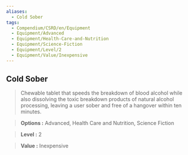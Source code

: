 ```yaml
---
aliases:
  - Cold Sober
tags:
  - Compendium/CSRD/en/Equipment
  - Equipment/Advanced
  - Equipment/Health-Care-and-Nutrition
  - Equipment/Science-Fiction
  - Equipment/Level/2
  - Equipment/Value/Inexpensive
---
```

  
    
## Cold Sober    
    
>Chewable tablet that speeds the breakdown of blood alcohol while also dissolving the toxic breakdown products of natural alcohol processing, leaving a user sober and free of a hangover within ten minutes.    
> **Options :** Advanced, Health Care and Nutrition, Science Fiction    
> **Level :** 2    
> **Value :** Inexpensive